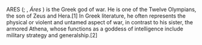 ARES (; , _Áres_ ) is the Greek god of war. He is one of the Twelve Olympians, the son of Zeus and Hera.[1] In Greek literature, he often represents the physical or violent and untamed aspect of war, in contrast to his sister, the armored Athena, whose functions as a goddess of intelligence include military strategy and generalship.[2]

